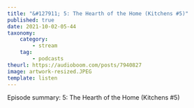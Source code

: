 ```yaml
---
title: "&#127911; 5: The Hearth of the Home (Kitchens #5)"
published: true
date: 2021-10-02-05-44
taxonomy:
    category:
        - stream
    tag:
        - podcasts
theurl: https://audioboom.com/posts/7940827
image: artwork-resized.JPEG
template: listen
---
```


Episode summary: 5: The Hearth of the Home (Kitchens #5)
